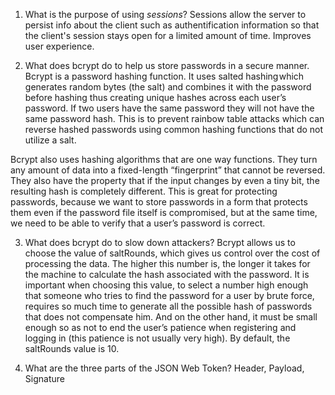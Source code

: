 <!-- Answers to the Short Answer Essay Questions go here -->

1. What is the purpose of using _sessions_?
   Sessions allow the server to persist info about the client such as authentification information so that the client's session stays open for a limited amount of time. Improves user experience.

2. What does bcrypt do to help us store passwords in a secure manner.
   Bcrypt is a password hashing function. It uses salted hashing which generates random bytes (the salt) and combines it with the password before hashing thus creating unique hashes across each user’s password. If two users have the same password they will not have the same password hash. This is to prevent rainbow table attacks which can reverse hashed passwords using common hashing functions that do not utilize a salt.

Bcrypt also uses hashing algorithms that are one way functions. They turn any amount of data into a fixed-length “fingerprint” that cannot be reversed. They also have the property that if the input changes by even a tiny bit, the resulting hash is completely different. This is great for protecting passwords, because we want to store passwords in a form that protects them even if the password file itself is compromised, but at the same time, we need to be able to verify that a user’s password is correct.

3. What does bcrypt do to slow down attackers?
   Bcrypt allows us to choose the value of saltRounds, which gives us control over the cost of processing the data. The higher this number is, the longer it takes for the machine to calculate the hash associated with the password. It is important when choosing this value, to select a number high enough that someone who tries to find the password for a user by brute force, requires so much time to generate all the possible hash of passwords that does not compensate him. And on the other hand, it must be small enough so as not to end the user’s patience when registering and logging in (this patience is not usually very high). By default, the saltRounds value is 10.

4. What are the three parts of the JSON Web Token?
   Header, Payload, Signature
